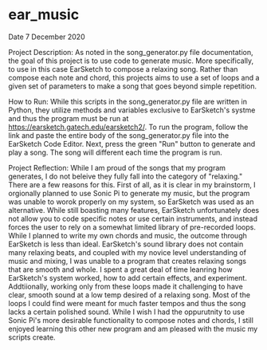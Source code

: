 # ear_music
Date 7 December 2020

Project Description: As noted in the song_generator.py file documentation, the goal of this project is to use code
    to generate music. More specifically, to use in this case EarSketch to compose a relaxing song. Rather than compose
    each note and chord, this projects aims to use a set of loops and a given set of parameters to make a song that goes
    beyond simple repetition.

How to Run: While this scripts in the song_generator.py file are written in Python, they utilize methods and variables
    exclusive to EarSketch's systme and thus the program must be run at https://earsketch.gatech.edu/earsketch2/. To run
    the program, follow the link and paste the entire body of the song_generator.py file into the EarSketch Code Editor. 
    Next, press the green "Run" button to generate and play a song. The song will different each time the program is run.

Project Reflection: While I am proud of the songs that my program generates, I do not beleive they fully fall into the
    category of "relaxing." There are a few reasons for this. First of all, as it is clear in my brainstorm, I orgionally
    planned to use Sonic Pi to generate my music, but the program was unable to worok properly on my system, so EarSketch was
    used as an alternative. While still boasting many features, EarSketch unfortunately does not allow you to code specific
    notes or use certain instruments, and instead forces the user to rely on a somewhat limited library of pre-recorded loops.
    While I planned to write my own chords and music, the outcome through EarSketch is less than ideal. EarSketch's sound
    library does not contain many relaxing beats, and coupled with my novice level understanding of music and mixing, I was
    unable to a program that creates relaxing songs that are smooth and whole. I spent a great deal of time leanring how EarSketch's
    system worked, how to add certain effects, and experiment. Addtiionally, working only from these loops made it challenging to have
    clear, smooth sound at a low temp desired of a relaxing song. Most of the loops I could find were meant for much faster tempos
    and thus the song lacks a certain polished sound. While I wish I had the oppurutnity to use Sonic Pi's more desirable
    functionality to compose notes and chords, I still enjoyed learning this other new program and am pleased with the music my
    scripts create. 
